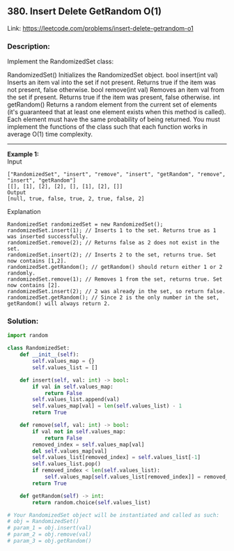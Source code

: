## 380. Insert Delete GetRandom O(1)
Link: https://leetcode.com/problems/insert-delete-getrandom-o1

### Description: 
Implement the RandomizedSet class:

RandomizedSet() Initializes the RandomizedSet object.
bool insert(int val) Inserts an item val into the set if not present. Returns true if the item was not present, false otherwise.
bool remove(int val) Removes an item val from the set if present. Returns true if the item was present, false otherwise.
int getRandom() Returns a random element from the current set of elements (it's guaranteed that at least one element exists when this method is called). Each element must have the same probability of being returned.
You must implement the functions of the class such that each function works in average O(1) time complexity.

---

**Example 1:**  
Input  
```
["RandomizedSet", "insert", "remove", "insert", "getRandom", "remove", "insert", "getRandom"]
[[], [1], [2], [2], [], [1], [2], []]  
Output
[null, true, false, true, 2, true, false, 2]
```

Explanation  
```
RandomizedSet randomizedSet = new RandomizedSet();  
randomizedSet.insert(1); // Inserts 1 to the set. Returns true as 1 was inserted successfully.  
randomizedSet.remove(2); // Returns false as 2 does not exist in the set.  
randomizedSet.insert(2); // Inserts 2 to the set, returns true. Set now contains [1,2].  
randomizedSet.getRandom(); // getRandom() should return either 1 or 2 randomly.  
randomizedSet.remove(1); // Removes 1 from the set, returns true. Set now contains [2].  
randomizedSet.insert(2); // 2 was already in the set, so return false.  
randomizedSet.getRandom(); // Since 2 is the only number in the set, getRandom() will always return 2.  
```

### Solution: 
```python
import random

class RandomizedSet:
    def __init__(self):
        self.values_map = {}
        self.values_list = []

    def insert(self, val: int) -> bool:
        if val in self.values_map:
            return False
        self.values_list.append(val)
        self.values_map[val] = len(self.values_list) - 1
        return True

    def remove(self, val: int) -> bool:
        if val not in self.values_map:
            return False
        removed_index = self.values_map[val]
        del self.values_map[val]
        self.values_list[removed_index] = self.values_list[-1]
        self.values_list.pop()
        if removed_index < len(self.values_list):
            self.values_map[self.values_list[removed_index]] = removed_index
        return True

    def getRandom(self) -> int:
        return random.choice(self.values_list)

# Your RandomizedSet object will be instantiated and called as such:
# obj = RandomizedSet()
# param_1 = obj.insert(val)
# param_2 = obj.remove(val)
# param_3 = obj.getRandom()
```

